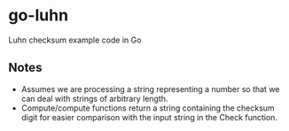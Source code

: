 # go-luhn
Luhn checksum example code in Go

## Notes

- Assumes we are processing a string representing a number so that we can deal with strings of arbitrary length.
- Compute/compute functions return a string containing the checksum digit for easier comparison with the input string in the Check function.
